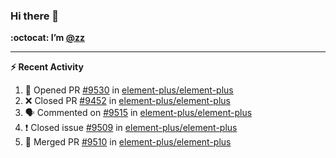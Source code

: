 ### Hi there 👋

**:octocat: I’m [@zz](https://github.com/holazz)**

---

**:zap: Recent Activity**

<!--START_SECTION:activity-->
1. 💪 Opened PR [#9530](https://github.com/element-plus/element-plus/pull/9530) in [element-plus/element-plus](https://github.com/element-plus/element-plus)
2. ❌ Closed PR [#9452](https://github.com/element-plus/element-plus/pull/9452) in [element-plus/element-plus](https://github.com/element-plus/element-plus)
3. 🗣 Commented on [#9515](https://github.com/element-plus/element-plus/issues/9515) in [element-plus/element-plus](https://github.com/element-plus/element-plus)
4. ❗️ Closed issue [#9509](https://github.com/element-plus/element-plus/issues/9509) in [element-plus/element-plus](https://github.com/element-plus/element-plus)
5. 🎉 Merged PR [#9510](https://github.com/element-plus/element-plus/pull/9510) in [element-plus/element-plus](https://github.com/element-plus/element-plus)
<!--END_SECTION:activity-->

